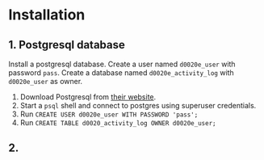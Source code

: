 # Installation
## 1. Postgresql database
Install a postgresql database.
Create a user named `d0020e_user` with password `pass`.
Create a database named `d0020e_activity_log` with `d0020e_user` as owner.

1. Download Postgresql from [their website](https://www.postgresql.org/download/).
2. Start a `psql` shell and connect to postgres using superuser credentials.
3. Run `CREATE USER d0020e_user WITH PASSWORD 'pass';`
4. Run `CREATE TABLE d0020_activity_log OWNER d0020e_user;`

## 2. 


